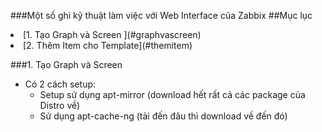 ###Một số ghi kỹ thuật làm việc với Web Interface của Zabbix
##Mục lục
  <li>[1. Tạo Graph và Screen ](#graphvascreen)</li>
  <li>[2. Thêm Item cho Template](#themitem)</li>


###1. Tạo Graph và Screen

<a name="graphvascreen"> </a> 
- Có 2 cách setup:
  - Setup sử dụng apt-mirror (download hết rất cả các package của Distro về)
  - Sử dụng apt-cache-ng (tải đến đâu thì download về đến đó)
